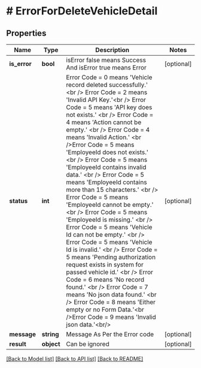 # # ErrorForDeleteVehicleDetail

## Properties

Name | Type | Description | Notes
------------ | ------------- | ------------- | -------------
**is_error** | **bool** | isError false means Success And isError true means Error | [optional]
**status** | **int** | Error Code &#x3D; 0 means &#39;Vehicle record deleted  successfully.&#39; &lt;br /&gt; Error Code &#x3D; 2 means &#39;Invalid API Key.&#39;&lt;br /&gt; Error Code &#x3D; 5 means &#39;API key does not exists.&#39; &lt;br /&gt; Error Code &#x3D; 4 means &#39;Action cannot be empty.&#39; &lt;br /&gt; Error Code &#x3D; 4 means &#39;Invalid Action.&#39; &lt;br /&gt;Error Code &#x3D; 5 means &#39;EmployeeId does not exists.&#39; &lt;br /&gt; Error Code &#x3D; 5 means &#39;EmployeeId contains invalid data.&#39; &lt;br /&gt; Error Code &#x3D; 5 means &#39;EmployeeId contains more than 15 characters.&#39; &lt;br /&gt; Error Code &#x3D; 5 means &#39;EmployeeId cannot be empty.&#39; &lt;br /&gt; Error Code &#x3D; 5 means &#39;EmployeeId is missing.&#39; &lt;br /&gt; Error Code &#x3D; 5 means &#39;Vehicle Id can not be empty.&#39; &lt;br /&gt; Error Code &#x3D; 5 means &#39;Vehicle Id is invalid.&#39; &lt;br /&gt; Error Code &#x3D; 5 means &#39;Pending authorization request exists in system for passed vehicle id.&#39; &lt;br /&gt; Error Code &#x3D; 6 means &#39;No record found.&#39; &lt;br /&gt; Error Code &#x3D; 7 means &#39;No json data found.&#39; &lt;br /&gt; Error Code &#x3D; 8 means &#39;Either empty or no Form Data.&#39;&lt;br /&gt;Error Code &#x3D; 9 means &#39;Invalid json data.&#39;&lt;br/&gt; | [optional]
**message** | **string** | Message As Per the Error code | [optional]
**result** | **object** | Can be ignored | [optional]

[[Back to Model list]](../../README.md#models) [[Back to API list]](../../README.md#endpoints) [[Back to README]](../../README.md)
